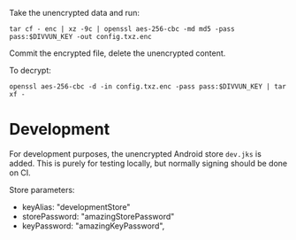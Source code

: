 Take the unencrypted data and run:

`tar cf - enc | xz -9c | openssl aes-256-cbc -md md5 -pass pass:$DIVVUN_KEY -out config.txz.enc`

Commit the encrypted file, delete the unencrypted content.

To decrypt:

`openssl aes-256-cbc -d -in config.txz.enc -pass pass:$DIVVUN_KEY | tar xf -`

# Development

For development purposes, the unencrypted Android store `dev.jks` is added. This is purely for testing locally, but normally signing should be done on CI.

Store parameters:
- keyAlias: "developmentStore"
- storePassword: "amazingStorePassword"
- keyPassword: "amazingKeyPassword",
